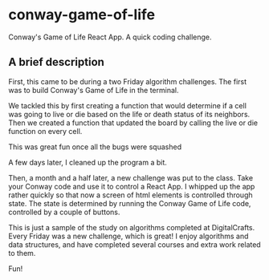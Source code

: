 # conway-game-of-life

Conway's Game of Life React App.  A quick coding challenge.

## A brief description

First, this came to be during a two Friday algorithm challenges.  The first was to build Conway's Game of Life in the terminal.

We tackled this by first creating a function that would determine if a cell was going to live or die based on the life or death status of its neighbors. Then we created a function that updated the board by calling the live or die function on every cell.

This was great fun once all the bugs were squashed

A few days later, I cleaned up the program a bit.

Then, a month and a half later, a new challenge was put to the class.  Take your Conway code and use it to control a React App.  I whipped up the app rather quickly so that now a screen of html elements is controlled through state.  The state is determined by running the Conway Game of Life code, controlled by a couple of buttons.

This is just a sample of the study on algorithms completed at DigitalCrafts.  Every Friday was a new challenge, which is great!  I enjoy algorithms and data structures, and have completed several courses and extra work related to them.

Fun!
